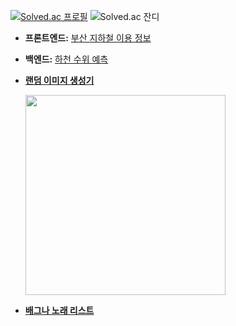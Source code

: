 [![Solved.ac 프로필](http://mazassumnida.wtf/api/v2/generate_badge?boj=berrydelicious)](https://solved.ac/berrydelicious)
![Solved.ac 잔디](http://mazandi.herokuapp.com/api?handle=berrydelicious&theme=warm)

- **프론트엔드:** [부산 지하철 이용 정보](https://github.com/fabbitox/subway)
- **백엔드:** [하천 수위 예측](https://github.com/fabbitox/flow)
- **[랜덤 이미지 생성기](https://github.com/fabbitox/random-image-generator)**

  <img src='https://github.com/fabbitox/random-image-generator/blob/master/img/bomb2_10_%5B0.7,%200.5,%200.55,%200.6%5D_400.png?raw=true' style='width: 320px;'>
- **[배그나 노래 리스트](https://fabbitox.github.io/baegna-song/)**
